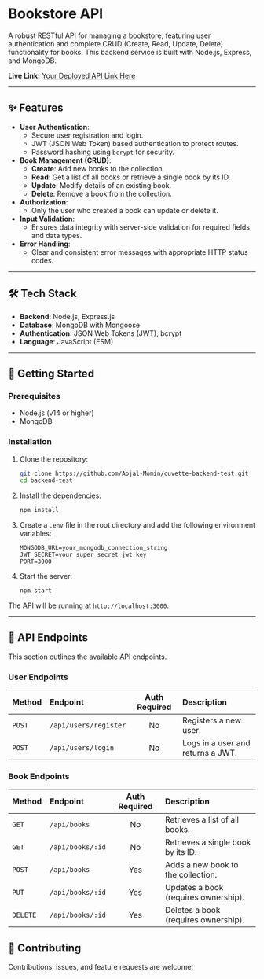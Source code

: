 # Bookstore API

A robust RESTful API for managing a bookstore, featuring user authentication and complete CRUD (Create, Read, Update, Delete) functionality for books. This backend service is built with Node.js, Express, and MongoDB.

**Live Link:** [Your Deployed API Link Here](https://example.com)

---

## ✨ Features

- **User Authentication**:
  - Secure user registration and login.
  - JWT (JSON Web Token) based authentication to protect routes.
  - Password hashing using `bcrypt` for security.
- **Book Management (CRUD)**:
  - **Create**: Add new books to the collection.
  - **Read**: Get a list of all books or retrieve a single book by its ID.
  - **Update**: Modify details of an existing book.
  - **Delete**: Remove a book from the collection.
- **Authorization**:
  - Only the user who created a book can update or delete it.
- **Input Validation**:
  - Ensures data integrity with server-side validation for required fields and data types.
- **Error Handling**:
  - Clear and consistent error messages with appropriate HTTP status codes.

---

## 🛠️ Tech Stack

- **Backend**: Node.js, Express.js
- **Database**: MongoDB with Mongoose
- **Authentication**: JSON Web Tokens (JWT), bcrypt
- **Language**: JavaScript (ESM)

---

## 🚀 Getting Started

### Prerequisites

- Node.js (v14 or higher)
- MongoDB

### Installation

1.  Clone the repository:

    ```sh
    git clone https://github.com/Abjal-Momin/cuvette-backend-test.git
    cd backend-test
    ```

2.  Install the dependencies:

    ```sh
    npm install
    ```

3.  Create a `.env` file in the root directory and add the following environment variables:

    ```env
    MONGODB_URL=your_mongodb_connection_string
    JWT_SECRET=your_super_secret_jwt_key
    PORT=3000
    ```

4.  Start the server:
    ```sh
    npm start
    ```

The API will be running at `http://localhost:3000`.

---

## 📝 API Endpoints

This section outlines the available API endpoints.

### User Endpoints
| Method | Endpoint              | Auth Required | Description             |
| :----- | :-------------------- | :-----------: | :---------------------- |
| `POST` | `/api/users/register` |      No       | Registers a new user.   |
| `POST` | `/api/users/login`    |      No       | Logs in a user and returns a JWT. |

### Book Endpoints
| Method   | Endpoint         | Auth Required | Description                               |
| :------- | :--------------- | :-----------: | :---------------------------------------- |
| `GET`    | `/api/books`     |      No       | Retrieves a list of all books.            |
| `GET`    | `/api/books/:id` |      No       | Retrieves a single book by its ID.        |
| `POST`   | `/api/books`     |     Yes     | Adds a new book to the collection.        |
| `PUT`    | `/api/books/:id` |     Yes     | Updates a book (requires ownership).      |
| `DELETE` | `/api/books/:id` |     Yes     | Deletes a book (requires ownership).      |

## 🤝 Contributing

Contributions, issues, and feature requests are welcome!